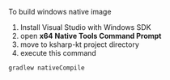 To build windows native image

1. Install Visual Studio with Windows SDK
2. open **x64 Native Tools Command Prompt**
3. move to ksharp-kt project directory
4. execute this command

```shell
gradlew nativeCompile
```

